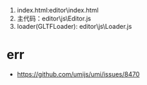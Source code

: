 1. index.html:editor\index.html
2. 主代码：editor\js\Editor.js
3. loader(GLTFLoader): editor\js\Loader.js

# err

- https://github.com/umijs/umi/issues/8470
